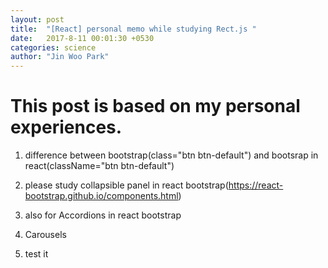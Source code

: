 ```yaml
---
layout: post
title:  "[React] personal memo while studying Rect.js "
date:   2017-8-11 00:01:30 +0530
categories: science
author: "Jin Woo Park"
---
```

# This post is based on my personal experiences.



1. difference between bootstrap(class="btn btn-default") and bootsrap in react(className="btn btn-default")

2. please study collapsible panel in react bootstrap(https://react-bootstrap.github.io/components.html)

3. also for Accordions in react bootstrap
4. Carousels
5. test it
